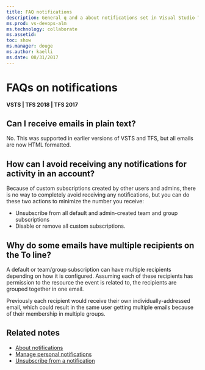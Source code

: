 ```yaml
---
title: FAQ notifications
description: General q and a about notifications set in Visual Studio Team Services (VSTS) or Team Foundation Server (TFS)
ms.prod: vs-devops-alm
ms.technology: collaborate
ms.assetid: 
toc: show
ms.manager: douge
ms.author: kaelli
ms.date: 08/31/2017
---
```



# FAQs on notifications

**VSTS | TFS 2018 | TFS 2017**

## Can I receive emails in plain text? 
No. This was supported in earlier versions of VSTS and TFS, but all emails are now HTML formatted.

## How can I avoid receiving any notifications for activity in an account? 
Because of custom subscriptions created by other users and admins, there is no way to completely avoid receiving any notifications, but you can do these two actions to minimize the number you receive: 
- Unsubscribe from all default and admin-created team and group subscriptions
- Disable or remove all custom subscriptions.

## Why do some emails have multiple recipients on the To line? 

A default or team/group subscription can have multiple recipients depending on how it is configured. Assuming each of these recipients has permission to the resource the event is related to, the recipients are grouped together in one email. 

Previously each recipient would receive their own individually-addressed email, which could result in the same user getting multiple emails because of their membership in multiple groups. 


## Related notes

- [About notifications](about-notifications.md)
- [Manage personal notifications](/vsts/collaborate/manage-team-notifications?toc=/vsts/notifications/toc.json&bc=/vsts/notifications/breadcrumb/toc.json) 
- [Unsubscribe from a notification](unsubscribe-default-notification.md) 






